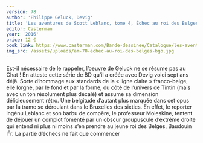 ```yaml
---
version: 78
author: 'Philippe Geluck, Devig'
title: 'Les aventures de Scott Leblanc, tome 4, Échec au roi des Belges'
editor: Casterman
year: '2016'
price: 12 €
book_link: https://www.casterman.com/Bande-dessinee/Catalogue/les-aventures-de-scott-leblanc/echec-au-roi-des-belges
img_src: /assets/uploads/am-78-echec-au-roi-des-belges-bgo.jpg
---
```

Est-il nécessaire de le rappeler, l’oeuvre de Geluck ne se résume pas au Chat ! En atteste cette série de BD qu’il a créée avec Devig voici sept ans déjà. Sorte d’hommage aux standards de la « ligne claire » franco-belge, elle lorgne, par le fond et par la forme, du côté de l’univers de Tintin (mais avec un ton résolument plus décalé) et assume sa dimension délicieusement rétro. Une belgitude d’autant plus marquée dans cet opus par la trame se déroulant dans le Bruxelles des sixties. En effet, le reporter ingénu Leblanc et son barbu de compère, le professeur Moleskine, tentent de déjouer un complot fomenté par un obscur groupuscule d’extrême droite qui entend ni plus ni moins s’en prendre au jeune roi des Belges, Baudouin I<sup>e</sup>r. La partie d’échecs ne fait que commencer
